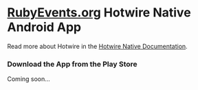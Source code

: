 # [RubyEvents.org](https://rubyevents.org) Hotwire Native Android App

Read more about Hotwire in the [Hotwire Native Documentation](https://native.hotwired.dev).


### Download the App from the Play Store

Coming soon...
